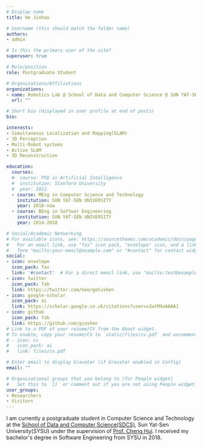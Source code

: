 ```yaml
---
# Display name
title: He Jinhao

# Username (this should match the folder name)
authors:
- admin

# Is this the primary user of the site?
superuser: true

# Role/position
role: Postgraduate Student

# Organizations/Affiliations
organizations:
- name: Robotics Lab @ School of Data and Computer Science @ SUN YAT-SEN UNIVERSITY
  url: ""

# Short bio (displayed in user profile at end of posts)
bio: 

interests:
- Simultaneous Localization and Mapping(SLAM)
- 3D Perception
- Multi-Robot systems
- Active SLAM
- 3D Reconstruction

education:
  courses:
  #- course: PhD in Artificial Intelligence
  #  institution: Stanford University
  #  year: 2012
  - course: MEng in Computer Science and Technology
    institution: SUN YAT-SEN UNIVERSITY
    year: 2018-now
  - course: BEng in Softwar Engineering
    institution: SUN YAT-SEN UNIVERSITY
    year: 2014-2018

# Social/Academic Networking
# For available icons, see: https://sourcethemes.com/academic/docs/page-builder/#icons
#   For an email link, use "fas" icon pack, "envelope" icon, and a link in the
#   form "mailto:your-email@example.com" or "#contact" for contact widget.
social:
- icon: envelope
  icon_pack: fas
  link: '#contact'  # For a direct email link, use "mailto:test@example.org".
- icon: twitter
  icon_pack: fab
  link: https://twitter.com/GeorgeCushen
- icon: google-scholar
  icon_pack: ai
  link: https://scholar.google.co.uk/citations?user=sIwtMXoAAAAJ
- icon: github
  icon_pack: fab
  link: https://github.com/gcushen
# Link to a PDF of your resume/CV from the About widget.
# To enable, copy your resume/CV to `static/files/cv.pdf` and uncomment the lines below.
# - icon: cv
#   icon_pack: ai
#   link: files/cv.pdf

# Enter email to display Gravatar (if Gravatar enabled in Config)
email: ""

# Organizational groups that you belong to (for People widget)
#   Set this to `[]` or comment out if you are not using People widget.
user_groups:
- Researchers
- Visitors
---
```


I am currently a postgraduate student in Computer Science and Technology at the [School of Data and Computer Science(SDCS)](http://sdcs.sysu.edu.cn/), Sun Yat-Sen University(SYSU) under the supervision of [Prof. Cheng Hui](http://sdcs.sysu.edu.cn/content/2504). I received my bachelor's degree in Software Engineering from SYSU in 2018.

